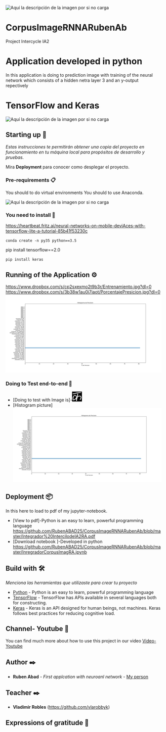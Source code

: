 ![Aquí la descripción de la imagen por si no carga](https://www.ups.edu.ec/ups_portal-theme/images/ups/home/logo-ups-home.png)
# CorpusImageRNNARubenAb
Project Intercycle IA2
# Application developed in python
In this application is doing to prediction image with training  of the neural network which consists of a hidden netra layer 3 and an y-output repectively

# TensorFlow and Keras
![Aquí la descripción de la imagen por si no carga](https://miro.medium.com/max/1400/0*BrC7o-KTt54z948C.jpg)
## Starting up 🚀

_Estas instrucciones te permitirán obtener una copia del proyecto en funcionamiento en tu máquina local para propósitos de desarrollo y pruebas._

Mira **Deployment** para conocer como desplegar el proyecto.


### Pre-requirements 📋

You should to do virtual environments
You should to use Anaconda.

![Aquí la descripción de la imagen por si no carga](https://ricardoromo.co/wp-content/uploads/elementor/thumbs/Banner-Horizontal-entornos_python-ol0j6dtn20mmvxe4onq73ln6kajk02hswa6a5bac6g.jpg)

### You need to install   🔧

https://heartbeat.fritz.ai/neural-networks-on-mobile-deviAces-with-tensorflow-lite-a-tutorial-85b41f53230c

```
conda create -n py35 python==3.5

```
pip install tensorflow==2.0

```
pip install keras

```

## Running of the Application ⚙️

https://www.dropbox.com/s/cp2sxexmo2t9b3r/Entrenamiento.jpg?dl=0
https://www.dropbox.com/s/3b38w1au0i7iaot/PorcentajePresicion.jpg?dl=0
![Aquí la descripción de la imagen por si no carga](https://github.com/RubenABAD25/CorpusImageRNNARubenAb/blob/master/barras_horizontal.png)

### Doing to Test end-to-end 🔩
* [Doing to test with Image is]-![Aquí la descripción de la imagen por si no carga](https://github.com/RubenABAD25/CorpusImageRNNARubenAb/blob/master/1380.png)
* [Histogram picture]
![Aquí la descripción de la imagen por si no carga](https://github.com/RubenABAD25/CorpusImageRNNARubenAb/blob/master/barras_horizontal.png)

## Deployment 📦

In this here to load to pdf of my jupyter-notebook.
* [View to pdf]-Python is an easy to learn, powerful programming language
https://github.com/RubenABAD25/CorpusImageRNNARubenAb/blob/master/Integrador%20IntercilodeIA2RA.pdf
* [Download notebook ]-Developed in python
https://github.com/RubenABAD25/CorpusImageRNNARubenAb/blob/master/InregradorCorpusImagRA.ipynb
## Build with 🛠️

_Menciona las herramientas que utilizaste para crear tu proyecto_

* [Python](https://docs.python.org/3/tutorial/) - Python is an easy to learn, powerful programming language
* [TensorFlow](https://www.tensorflow.org/api_docs) - TensorFlow has APIs available in several languages both for constructing.
* [Keras](https://keras.io/) - Keras is an API designed for human beings, not machines. Keras follows best practices for reducing cognitive load.

## Channel- Youtube 📖

You can find much more about how to use this project in our video [Video-Youtube](https://youtu.be/qvLOYSiZnyE)

## Author ✒️

* **Ruben Abad** - *First applcation with neuroanl network* - [My person](https://www.facebook.com/rubaldo.labasca.5)

## Teacher ✒️

* **Vladimir Robles**  (https://github.com/vlarobbyk)
## Expressions of gratitude 🎁
